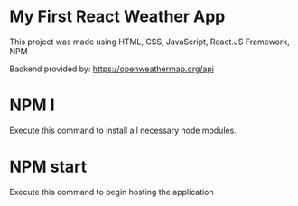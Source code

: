 # My First React Weather App

This project was made using HTML, CSS, JavaScript, React.JS Framework, NPM

Backend provided by: https://openweathermap.org/api

# NPM I

Execute this command to install all necessary node modules.

# NPM start

Execute this command to begin hosting the application
